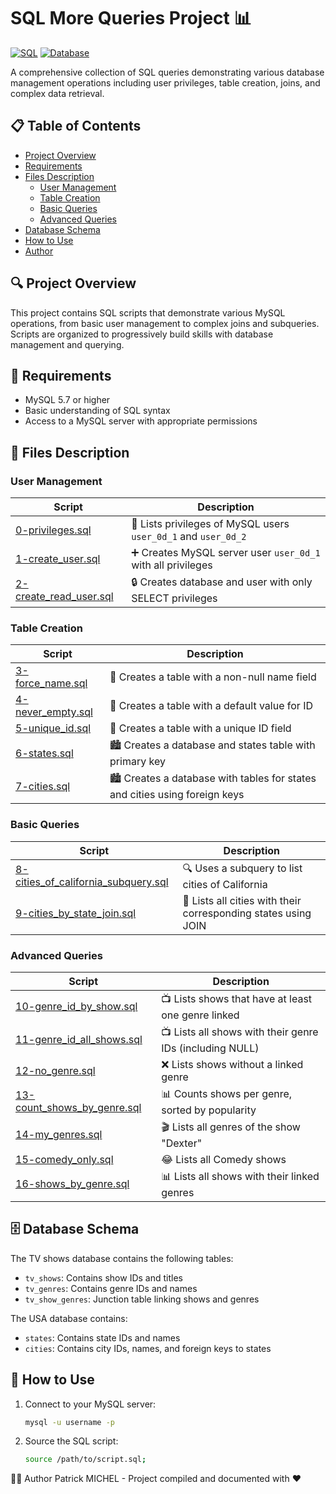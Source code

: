 # SQL More Queries Project 📊

[![SQL](https://img.shields.io/badge/MySQL-4479A1?style=for-the-badge&logo=mysql&logoColor=white)](https://www.mysql.com/)
[![Database](https://img.shields.io/badge/Database-Operations-orange?style=for-the-badge)](https://www.mysql.com/)

A comprehensive collection of SQL queries demonstrating various database management operations including user privileges, table creation, joins, and complex data retrieval.

## 📋 Table of Contents

- [Project Overview](#project-overview)
- [Requirements](#requirements)
- [Files Description](#files-description)
  - [User Management](#user-management)
  - [Table Creation](#table-creation)
  - [Basic Queries](#basic-queries)
  - [Advanced Queries](#advanced-queries)
- [Database Schema](#database-schema)
- [How to Use](#how-to-use)
- [Author](#author)

## 🔍 Project Overview

This project contains SQL scripts that demonstrate various MySQL operations, from basic user management to complex joins and subqueries. Scripts are organized to progressively build skills with database management and querying.

## 📌 Requirements

- MySQL 5.7 or higher
- Basic understanding of SQL syntax
- Access to a MySQL server with appropriate permissions

## 📁 Files Description

### User Management

| Script | Description |
|--------|-------------|
| [0-privileges.sql](./0-privileges.sql) | 👤 Lists privileges of MySQL users `user_0d_1` and `user_0d_2` |
| [1-create_user.sql](./1-create_user.sql) | ➕ Creates MySQL server user `user_0d_1` with all privileges |
| [2-create_read_user.sql](./2-create_read_user.sql) | 🔒 Creates database and user with only SELECT privileges |

### Table Creation

| Script | Description |
|--------|-------------|
| [3-force_name.sql](./3-force_name.sql) | 📝 Creates a table with a non-null name field |
| [4-never_empty.sql](./4-never_empty.sql) | 🔢 Creates a table with a default value for ID |
| [5-unique_id.sql](./5-unique_id.sql) | 🔑 Creates a table with a unique ID field |
| [6-states.sql](./6-states.sql) | 🏙️ Creates a database and states table with primary key |
| [7-cities.sql](./7-cities.sql) | 🏙️ Creates a database with tables for states and cities using foreign keys |

### Basic Queries

| Script | Description |
|--------|-------------|
| [8-cities_of_california_subquery.sql](./8-cities_of_california_subquery.sql) | 🔍 Uses a subquery to list cities of California |
| [9-cities_by_state_join.sql](./9-cities_by_state_join.sql) | 🔗 Lists all cities with their corresponding states using JOIN |

### Advanced Queries

| Script | Description |
|--------|-------------|
| [10-genre_id_by_show.sql](./10-genre_id_by_show.sql) | 📺 Lists shows that have at least one genre linked |
| [11-genre_id_all_shows.sql](./11-genre_id_all_shows.sql) | 📺 Lists all shows with their genre IDs (including NULL) |
| [12-no_genre.sql](./12-no_genre.sql) | ❌ Lists shows without a linked genre |
| [13-count_shows_by_genre.sql](./13-count_shows_by_genre.sql) | 📊 Counts shows per genre, sorted by popularity |
| [14-my_genres.sql](./14-my_genres.sql) | 🎬 Lists all genres of the show "Dexter" |
| [15-comedy_only.sql](./15-comedy_only.sql) | 😂 Lists all Comedy shows |
| [16-shows_by_genre.sql](./16-shows_by_genre.sql) | 📊 Lists all shows with their linked genres |

## 🗄️ Database Schema

The TV shows database contains the following tables:
- `tv_shows`: Contains show IDs and titles
- `tv_genres`: Contains genre IDs and names
- `tv_show_genres`: Junction table linking shows and genres

The USA database contains:
- `states`: Contains state IDs and names
- `cities`: Contains city IDs, names, and foreign keys to states

## 🚀 How to Use

1. Connect to your MySQL server:
   ```bash
   mysql -u username -p
   ```

2. Source the SQL script:
   ```bash
   source /path/to/script.sql;
   ```

👨‍💻 Author
Patrick MICHEL - Project compiled and documented with ❤️